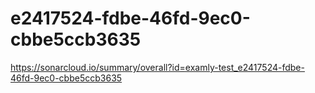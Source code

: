 # e2417524-fdbe-46fd-9ec0-cbbe5ccb3635
https://sonarcloud.io/summary/overall?id=examly-test_e2417524-fdbe-46fd-9ec0-cbbe5ccb3635
